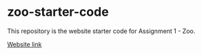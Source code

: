 # zoo-starter-code

This repository is the website starter code for Assignment 1 - Zoo.

[Website link](https://lisanishrestha.github.io/assignment-/)
